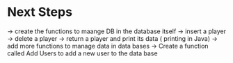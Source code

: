# Next Steps
-> create the functions to maange DB in the database itself
    -> insert a player
    -> delete a player
    -> return a player and print its data ( printing in Java)
-> add more functions to manage data in data bases
-> Create a function called Add Users to add a new user to the data base